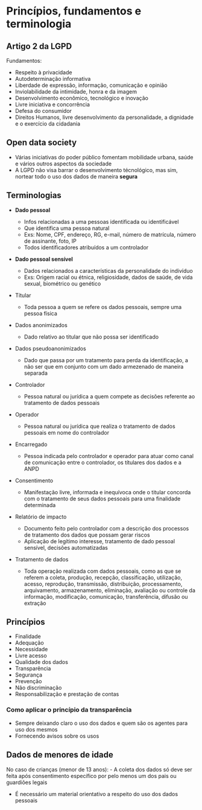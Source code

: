 # Princípios, fundamentos e terminologia

## Artigo 2 da LGPD

Fundamentos:

- Respeito à  privacidade
- Autodeterminação informativa
- Liberdade de expressão, informação, comunicação e opinião
- Inviolabilidade da intimidade, honra e da imagem
- Desenvolvimento econômico, tecnológico e inovação
- Livre iniciativa e concorrência
- Defesa do consumidor
- Direitos Humanos, livre desenvolvimento da personalidade, a dignidade e o exercício da cidadania

## Open data society

- Várias iniciativas do poder público fomentam mobilidade urbana, saúde e vários outros aspectos da sociedade
- A LGPD não visa barrar o desenvolvimento técnológico, mas sim, nortear todo o uso dos dados de maneira **segura**

## Terminologias

- **Dado pessoal**
  - Infos relacionadas a uma pessoas identificada ou identificável
  - Que identifica uma pessoa natural
  - Exs: Nome, CPF, endereço, RG, e-mail, número de matrícula, número de assinante, foto, IP
  - Todos identificadores atribuídos a um controlador

- **Dado pessoal sensível**
  - Dados relacionados a características da personalidade do indivíduo
  - Exs: Origem racial ou étnica, religiosidade, dados de saúde, de vida sexual, biométrico ou genético
  
- Títular
  - Toda pessoa a quem se refere os dados pessoais, sempre uma pessoa física
  
- Dados anonimizados
  - Dado relativo ao titular que não possa ser identificado
  
- Dados pseudoanonimizados
  - Dado que passa por um tratamento para perda da identificação, a não ser que em conjunto com um dado armezenado de maneira separada

- Controlador
  - Pessoa natural ou jurídica a quem compete as decisões referente ao tratamento de dados pessoais
  
- Operador
  - Pessoa natural ou jurídica que realiza o tratamento de dados pessoais em nome do controlador

- Encarregado
  - Pessoa indicada pelo controlador e operador para atuar como canal de comunicação entre o controlador, os títulares dos dados e a ANPD

- Consentimento
  - Manifestação livre, informada e inequívoca onde o titular concorda com o tratamento de seus dados pessoais para uma finalidade determinada
- Relatório de impacto
  - Documento feito pelo controlador com a descrição dos processos de tratamento dos dados que possam gerar riscos
  - Aplicação de legítimo interesse, tratamento de dado pessoal sensível, decisões automatizadas

- Tratamento de dados
  - Toda operação realizada com dados pessoais, como as que se referem a coleta, produção, recepção, classificação, utilização, acesso, reprodução, transmissão, distribuição, processamento, arquivamento, armazenamento, eliminação, avaliação ou controle da informação, modificação, comunicação, transferência, difusão ou extração
  
## Princípios

- Finalidade
- Adequação
- Necessidade
- Livre acesso
- Qualidade dos dados
- Transparência
- Segurança
- Prevenção
- Não discriminação
- Responsabilização e prestação de contas

### Como aplicar o princípio da transparência

- Sempre deixando claro o uso dos dados e quem são os agentes para uso dos mesmos
- Fornecendo avisos sobre os usos

## Dados de menores de idade

No caso de crianças (menor de 13 anos):
    - A coleta dos dados só deve ser feita após consentimento específico por pelo menos um dos pais ou guardiões legais

- É necessário um material orientativo a respeito do uso dos dados pessoais
